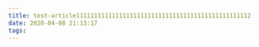 ```yaml
---
title: test-article1111111111111111111111111111111111111111111111112
date: 2020-04-08 21:13:17
tags:
---
```

